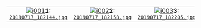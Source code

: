 |   |   |   |
| :-: | :-: | :-: |
<a href="../../../../../raw/master/Material/Schyren-Cup/2019/20190717_182144.jpg" target="blank">![i001]</a>**1:**<br>[`20190717_182144.jpg`][i001] | [![i002]][i002r]**2:**<br>[`20190717_182158.jpg`][i002] | [![i003]][i003r]**3:**<br>[`20190717_182205.jpg`][i003]


[i001]: ./20190717_182144.jpg "adsf asdf"
[i001r]: ../../../../../raw/master/Material/Schyren-Cup/2019/20190717_182144.jpg "asdf"
[i002]: ./20190717_182158.jpg
[i002r]: ../../../../../raw/master/Material/Schyren-Cup/2019/20190717_182158.jpg
[i003]: ./20190717_182205.jpg
[i003r]: ../../../../../raw/master/Material/Schyren-Cup/2019/20190717_182205.jpg
